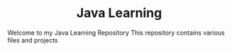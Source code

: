<h1 align="center">Java Learning</h1>

Welcome to my Java Learning Repository This repository contains various files and projects
